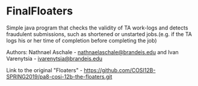 # FinalFloaters
Simple java program that checks the validity of TA work-logs and detects fraudulent submissions, such as shortened or unstarted jobs.(e.g. if the TA logs his or her time of completion before completing the job)  


Authors: 
Nathnael Aschale - nathnaelaschale@brandeis.edu
and 
Ivan Varenytsia - ivarenytsia@brandeis.edu


Link to the original "Floaters" - https://github.com/COSI12B-SPRING2019/pa8-cosi-12b-the-floaters.git
